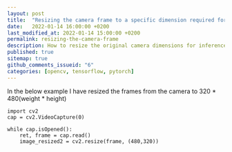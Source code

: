 ```yaml
---
layout: post
title:  "Resizing the camera frame to a specific dimension required for your inference"
date:   2022-01-14 16:00:00 +0200
last_modified_at: 2022-01-14 15:00:00 +0200
permalink: resizing-the-camera-frame
description: How to resize the original camera dimensions for inference in live object detection
published: true
sitemap: true
github_comments_issueid: "6"
categories: [opencv, tensorflow, pytorch]
---
```


In the below example I have resized the frames from the camera to 320 * 480(weight * height)

```
import cv2
cap = cv2.VideoCapture(0)

while cap.isOpened():
    ret, frame = cap.read()
    image_resized2 = cv2.resize(frame, (480,320))
```
